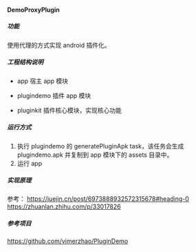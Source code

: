 #### DemoProxyPlugin

##### 功能

使用代理的方式实现 android 插件化。

##### 工程结构说明

- app
  宿主 app 模块

- plugindemo
  插件 app 模块

- pluginkit
  插件核心模块，实现核心功能

##### 运行方式

1. 执行 plugindemo 的 generatePluginApk task，该任务会生成 plugindemo.apk 并复制到 app 模块下的
   assets 目录中。
2. 运行 app

##### 实现原理

参考：
https://juejin.cn/post/6973888932572315678#heading-0
https://zhuanlan.zhihu.com/p/33017826

##### 参考项目

https://github.com/vimerzhao/PluginDemo

